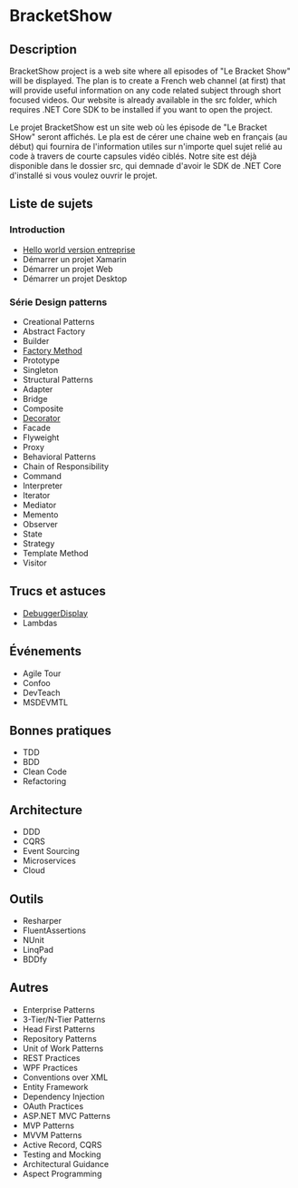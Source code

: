 # BracketShow

## Description

BracketShow project is a web site where all episodes of "Le Bracket Show" will be displayed. 
The plan is to create a French web channel (at first) that will provide useful information on any
code related subject through short focused videos. Our website is already available in the src folder, which requires
.NET Core SDK to be installed if you want to open the project.

Le projet BracketShow est un site web où les épisode de "Le Bracket SHow" seront affichés.
Le pla est de cérer une chaine web en français (au début) qui fournira de l'information utiles sur n'importe quel
sujet relié au code à travers de courte capsules vidéo ciblés. Notre site est déjà disponible dans le dossier src, qui 
demnade d'avoir le SDK de .NET Core d'installé si vous voulez ouvrir le projet.

## Liste de sujets

### Introduction
- [Hello world version entreprise](https://www.youtube.com/watch?v=OYiF_1cL3dg)
- Démarrer un projet Xamarin
- Démarrer un projet Web
- Démarrer un projet Desktop

### Série Design patterns
- Creational Patterns
 - Abstract Factory
 - Builder
 - [Factory Method](https://www.youtube.com/watch?v=s1lztsgZk4c)
 - Prototype
 - Singleton
- Structural Patterns
 - Adapter
 - Bridge
 - Composite
 - [Decorator](https://www.youtube.com/watch?v=WghYGmUd9nQ&t=1s)
 - Facade
 - Flyweight
 - Proxy
- Behavioral Patterns
 - Chain of Responsibility
 - Command
 - Interpreter
 - Iterator
 - Mediator
 - Memento
 - Observer
 - State
 - Strategy
 - Template Method
 - Visitor
 
## Trucs et astuces
 - [DebuggerDisplay](https://www.youtube.com/watch?v=V-N7xCobGnU)
 - Lambdas
 
## Événements
- Agile Tour
- Confoo
- DevTeach
- MSDEVMTL

## Bonnes pratiques
- TDD
- BDD
- Clean Code
- Refactoring

## Architecture 
- DDD
- CQRS
- Event Sourcing
- Microservices
- Cloud

## Outils
- Resharper
- FluentAssertions
- NUnit
- LinqPad
- BDDfy

## Autres
- Enterprise Patterns
- 3-Tier/N-Tier Patterns
- Head First Patterns
- Repository Patterns
- Unit of Work Patterns
- REST Practices
- WPF Practices
- Conventions over XML
- Entity Framework
- Dependency Injection
- OAuth Practices
- ASP.NET MVC Patterns
- MVP Patterns
- MVVM Patterns
- Active Record, CQRS
- Testing and Mocking
- Architectural Guidance
- Aspect Programming
